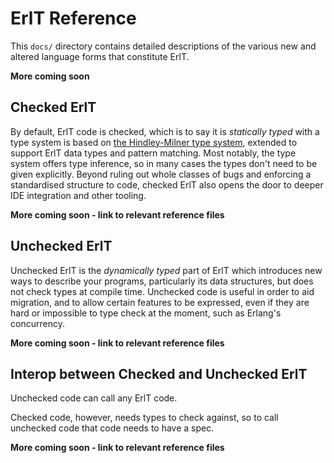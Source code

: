 # ErlT Reference

This `docs/` directory contains detailed descriptions of the various new and
altered language forms that constitute ErlT.

**More coming soon**

## Checked ErlT

By default, ErlT code is checked, which is to say it is _statically typed_ with
a type system is based on
[the Hindley-Milner type system](https://en.wikipedia.org/wiki/Hindley%E2%80%93Milner_type_system),
extended to support ErlT data types and pattern matching. Most notably, the
type system offers type inference, so in many cases the types don't need to be
given explicitly. Beyond ruling out whole classes of bugs and enforcing a standardised
structure to code, checked ErlT also opens the door to deeper IDE integration and other tooling.

**More coming soon - link to relevant reference files**

## Unchecked ErlT

Unchecked ErlT is the _dynamically typed_ part of ErlT which introduces new ways to
describe your programs, particularly its data structures, but does not check types at
compile time. Unchecked code is useful in order to aid migration, and to allow
certain features to be expressed, even if they are hard or impossible to type
check at the moment, such as Erlang's concurrency.

**More coming soon - link to relevant reference files**

## Interop between Checked and Unchecked ErlT

Unchecked code can call any ErlT code.

Checked code, however, needs types to check against, so to call unchecked code
that code needs to have a spec.

**More coming soon - link to relevant reference files**
